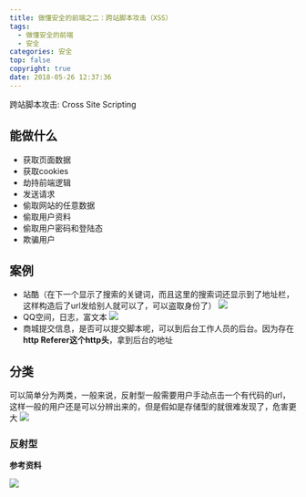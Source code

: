 ```yaml
---
title: 做懂安全的前端之二：跨站脚本攻击（XSS）
tags:
  - 做懂安全的前端
  - 安全
categories: 安全
top: false
copyright: true
date: 2018-05-26 12:37:36
---
```

跨站脚本攻击: Cross Site Scripting
<!--more-->
## 能做什么
* 获取页面数据
* 获取cookies
* 劫持前端逻辑
* 发送请求
* 偷取网站的任意数据
* 偷取用户资料
* 偷取用户密码和登陆态
* 欺骗用户

## 案例
* 站酷（在下一个显示了搜索的关键词，而且这里的搜索词还显示到了地址栏，这样构造后了url发给别人就可以了，可以盗取身份了）
![](http://oankigr4l.bkt.clouddn.com/201805271024_291.png)
* QQ空间，日志，富文本
![](http://oankigr4l.bkt.clouddn.com/201805271035_835.png)
* 商城提交信息，是否可以提交脚本呢，可以到后台工作人员的后台。因为存在**http Referer这个http头**，拿到后台的地址

## 分类
可以简单分为两类，一般来说，反射型一般需要用户手动点击一个有代码的url，这样一般的用户还是可以分辨出来的，但是假如是存储型的就很难发现了，危害更大
![](http://oankigr4l.bkt.clouddn.com/201805271043_989.png)
### 反射型


**参考资料**
[]()

![](http://oankigr4l.bkt.clouddn.com/wexin.png)